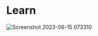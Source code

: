 # Learn
![Screenshot 2023-06-15 073310](https://github.com/adityamishra-22/Learn/assets/136660079/bed21b24-eb66-421c-b92d-c91820a35255)
